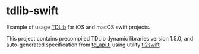 # tdlib-swift

Example of usage [TDLib](https://github.com/tdlib/td) for iOS and macOS swift projects.

This project contains precompiled TDLib dynamic libraries version 1.5.0, and auto-generated specification from [td_api.tl](https://github.com/tdlib/td/blob/master/td/generate/scheme/td_api.tl) using utility [tl2swift](https://github.com/modestman/tl2swift)
